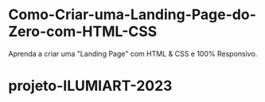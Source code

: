 # Como-Criar-uma-Landing-Page-do-Zero-com-HTML-CSS
Aprenda a criar uma "Landing Page"  com HTML &amp; CSS e 100% Responsivo.
# projeto-ILUMIART-2023
